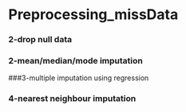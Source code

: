 # Preprocessing_missData


### 2-drop null data

### 2-mean/median/mode imputation 

###3-multiple imputation using regression

### 4-nearest neighbour imputation 


